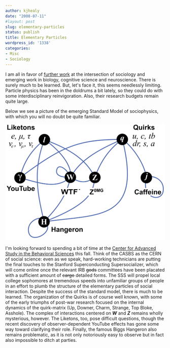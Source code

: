 ```yaml
---
author: kjhealy
date: "2008-07-11"
#layout: post
slug: elementary-particles
status: publish
title: Elementary Particles
wordpress_id: '1338'
categories:
- Misc
- Sociology
---
```


I am all in favor of [further work](http://orgtheory.wordpress.com/2008/07/11/what-does-david-brooks-know-about-sociology-that-we-dont/) at the intersection of sociology and emerging work in biology, cognitive science and neuroscience. There is surely much to be learned. But, let's face it, this seems needlessly limiting. Particle physics has been in the doldrums a bit lately, so they could do with some interdisciplinary reinvigoration. Also, their research budgets remain quite large.

Below we see a picture of the emerging Standard Model of sociophysics, with which you will no doubt be quite familiar.

![image](socparticles.png)

I'm looking forward to spending a bit of time at the [Center for Advanced Study in the Behavioral Sciences](http://www.casbs.org) this fall. Think of the CASBS as the CERN of social science: even as we speak, hard-working technicians are putting the final touches to the Stanford Superconducting Supersocializer, which will come online once the relevant IRB ~~gods~~ committees have been placated with a sufficient amount of ~~cargo~~ detailed forms. The SSS will propel local college sophomores at tremendous speeds into unfamiliar groups of people in an effort to plumb the structure of the elementary particles of social interaction. Despite the success of the standard model, there is much to be learned. The organization of the Quirks is of course well known, with some of the early triumphs of post-war research focused on the internal dynamics of the quirk-matrix (Up, Downer, Charm, Strange, Top Bloke, Asshole). The complex of interactions centered on ***W*** and ***Z*** remains wholly mysterious, however. The Liketons, too, pose difficult questions, though the recent discovery of observer-dependent YouTube effects has gone some way toward clarifying their role. Finally, the famous Biggs Hangeron also remains problematic, as it is not only notoriously easy to observe but in fact also impossible to ditch at parties.
